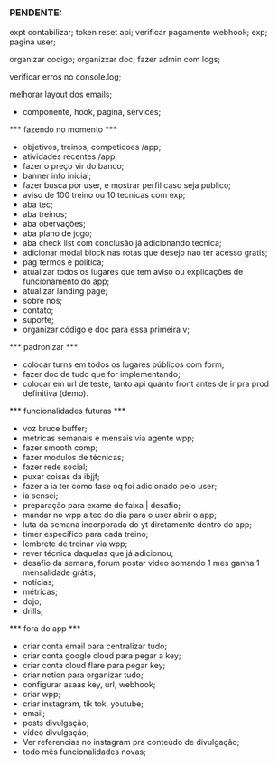 ### PENDENTE:


expt contabilizar;
token reset api;
verificar pagamento webhook;
exp;
pagina user;

organizar codigo;
organizxar doc;
fazer admin com logs;

verificar erros no console.log;

melhorar layout dos emails;




- componente, hook, pagina, services;


*** fazendo no momento ***
- objetivos, treinos, competicoes /app;
- atividades recentes /app;
- fazer o preço vir do banco;
- banner info inicial;
- fazer busca por user, e mostrar perfil caso seja publico;
- aviso de 100 treino ou 10 tecnicas com exp;
- aba tec;
- aba treinos;
- aba obervações;
- aba plano de jogo;
- aba check list com conclusão já adicionando tecnica;
- adicionar modal block nas rotas que desejo nao ter acesso gratis;
- pag termos e politica;
- atualizar todos os lugares que tem aviso ou explicações de funcionamento do app;
- atualizar landing page;
- sobre nós;
- contato;
- suporte;
- organizar código e doc para essa primeira v;


*** padronizar ***
- colocar turns em todos os lugares públicos com form;
- fazer doc de tudo que for implementando;
- colocar em url de teste, tanto api quanto front antes de ir pra prod definitiva (demo).


*** funcionalidades futuras ***
- voz bruce buffer;
- metricas semanais e mensais via agente wpp;
- fazer smooth comp;
- fazer modulos de técnicas;
- fazer rede social;
- puxar coisas da ibjjf;
- fazer a ia ter como fase oq foi adicionado pelo user;
- ia sensei;
- preparação para exame de faixa | desafio;
- mandar no wpp a tec do dia para o user abrir o app;
- luta da semana incorporada do yt diretamente dentro do app;
- timer específico para cada treino;
- lembrete de treinar via wpp;
- rever técnica daquelas que já adicionou;
- desafio da semana, forum postar video somando 1 mes ganha 1 mensalidade grátis;
- notícias;
- métricas;
- dojo;
- drills;


*** fora do app ***
- criar conta email para centralizar tudo;
- criar conta google cloud para pegar a key;
- criar conta cloud flare para pegar key;
- criar notion para organizar tudo;
- configurar asaas key, url, webhook;
- criar wpp;
- criar instagram, tik tok, youtube;
- email;
- posts divulgação;
- vídeo divulgação;
- Ver referencias no instagram pra conteúdo de divulgação;
- todo mês funcionalidades novas;
